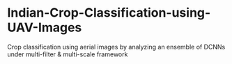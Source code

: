 # Indian-Crop-Classification-using-UAV-Images
Crop classification using aerial images by analyzing an ensemble of DCNNs under multi-filter &amp; multi-scale framework
